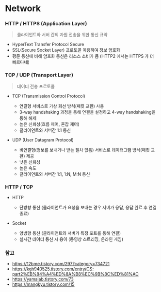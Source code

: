 # Network

### HTTP / HTTPS (Application Layer)
> 클라이언트와 서버 간의 자원 전송을 위한 통신 규약

* HyperText Transfer Protocol Secure
* SSL(Secure Socket Layer) 프로토콜 이용하여 정보 암호화
* 평문 통신에 비해 암호화 통신은 리소스 소비가 큼 (HTTP2 에서는 HTTPS 가 더 빠르다네)

### TCP / UDP (Transport Layer)
> 데이터 전송 프로토콜

* TCP (Transmission Control Protocol)  
    - 연결형 서비스로 가상 회선 방식(패킷 교환) 사용
    - 3-way handshaking 과정을 통해 연결을 설정하고 4-way handshaking을 통해 해제
    - 높은 신뢰성(흐름 제어, 혼잡 제어)
    - 클라이언트와 서버간 1:1 통신

* UDP (User Datagram Protocol)  
    - 비연결형(정보를 보내거나 받는 절차 없음) 서비스로 데이터그램 방식(패킷 교환) 제공
    - 낮은 신뢰성
    - 높은 속도
    - 클라이언트와 서버간 1:1, 1:N, M:N 통신

### HTTP / TCP

* HTTP  
    - 단방향 통신 (클라이언트가 요청을 보내는 경우 서버가 응답, 응답 완료 후 연결 종료)

* Socket  
    - 양방향 통신 (클라이언트와 서버가 특정 포트를 통해 연결)
    - 실시간 데이터 통신 시 용이 (동영상 스트리밍, 온라인 게임)

### 참고
* https://12bme.tistory.com/297?category=734721
* https://kgh940525.tistory.com/entry/CS-part2%EB%84%A4%ED%8A%B8%EC%9B%8C%ED%81%AC
* https://yamalab.tistory.com/73
* https://mangkyu.tistory.com/15



